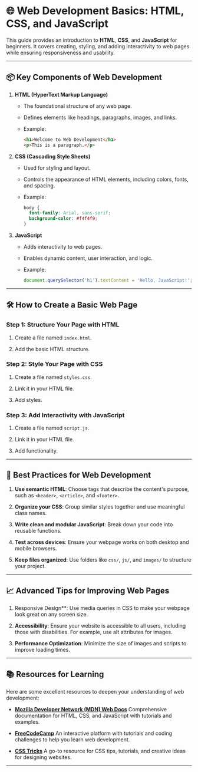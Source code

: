 # 🌐 Web Development Basics: HTML, CSS, and JavaScript

This guide provides an introduction to **HTML**, **CSS**, and **JavaScript** for beginners. It covers creating, styling, and adding interactivity to web pages while ensuring responsiveness and usability.

---

## 📦 Key Components of Web Development

1. **HTML (HyperText Markup Language)**

   - The foundational structure of any web page.

   - Defines elements like headings, paragraphs, images, and links.

   - Example:

     ```html
     <h1>Welcome to Web Development</h1>
     <p>This is a paragraph.</p>
     ```

2. **CSS (Cascading Style Sheets)**

   - Used for styling and layout.

   - Controls the appearance of HTML elements, including colors, fonts, and spacing.

   - Example:

     ```css
     body {
       font-family: Arial, sans-serif;
       background-color: #f4f4f9;
     }
     ```

3. **JavaScript**

   - Adds interactivity to web pages.

   - Enables dynamic content, user interaction, and logic.

   - Example:

     ```javascript
     document.querySelector('h1').textContent = 'Hello, JavaScript!';
     ```

---

## 🛠️ How to Create a Basic Web Page

### Step 1: Structure Your Page with HTML

1. Create a file named `index.html`.

2. Add the basic HTML structure.

### Step 2: Style Your Page with CSS

1. Create a file named `styles.css`.

2. Link it in your HTML file.

3. Add styles.

### Step 3: Add Interactivity with JavaScript

1. Create a file named `script.js`.

2. Link it in your HTML file.

3. Add functionality.

---

## 📜 Best Practices for Web Development

1. **Use semantic HTML**: Choose tags that describe the content's purpose, such as `<header>`, `<article>`, and `<footer>`.

2. **Organize your CSS**: Group similar styles together and use meaningful class names.

3. **Write clean and modular JavaScript**: Break down your code into reusable functions.

4. **Test across devices**: Ensure your webpage works on both desktop and mobile browsers.

5. **Keep files organized**: Use folders like `css/`, `js/`, and `images/` to structure your project.

---

## 📈 Advanced Tips for Improving Web Pages

1. Responsive Design**: Use media queries in CSS to make your webpage look great on any screen size.

2. **Accessibility**: Ensure your website is accessible to all users, including those with disabilities. For example, use alt attributes for images.

3. **Performance Optimization**: Minimize the size of images and scripts to improve loading times.

---

## 📚 Resources for Learning

Here are some excellent resources to deepen your understanding of web development:

- [**Mozilla Developer Network (MDN) Web Docs**](https://developer.mozilla.org/en-US/)
  Comprehensive documentation for HTML, CSS, and JavaScript with tutorials and examples.

- [**FreeCodeCamp**](https://www.freecodecamp.org/)
  An interactive platform with tutorials and coding challenges to help you learn web development.

- [**CSS Tricks**](https://css-tricks.com/)
  A go-to resource for CSS tips, tutorials, and creative ideas for designing websites.

---
